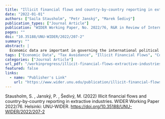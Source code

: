 ```yaml
---
title: "Illicit financial flows and country-by-country reporting in extractive industries"
date: "2022-01-01"
authors: ["Saila Stausholm", "Petr Janský", "Marek Šedivý"]
publication_types: ["Journal Article"]
publication: "WIDER Working Paper, No. 2022/76, R&R in Review of International Political Economy"
pages: ""
doi: "10.35188/UNU-WIDER/2022/207-2"
summary: ""
abstract: |
  Economic data are important in governing the international political economy. Some of the most widely used macro statistics risk being undermined by systematic misalignment in reporting of economic activity due to illicit financial flows, as well as tax-minimizing financial transactions by multinational corporations. Measuring these misalignments may prove a way to correct old statistical standards, if adequate data can be obtained. We evaluate whether new transparency and reporting regimes that require country-by-country reporting by multinational corporations could prove a feasible way to appropriate the amount of tax avoidance and use these figures to correct macro statistics. We evaluate the existing data for two of the standards through previous literature and provide original analysis of a third standard that is applied to the extractive industries. We find that the standards lack coherence and workability, and that particularly the extractive industry standard falls short of enabling thorough research on profit reporting and taxmotivated misalignments by multinational corporations.
tags: ["Economic Data", "Tax Avoidance", "Illicit Financial Flows", "Country-by-Country Reporting", "Extractive Industries"]
categories: ["Journal Article"]
url_pdf: "/workinprogress/illicit-financial-flows-extractive-industries.pdf"
featured: false
links:
  - name: "Publisher's Link"
    url: "https://www.wider.unu.edu/publication/illicit-financial-flows-and-country-country-reporting-extractive-industries"
---
```


Stausholm, S. , Janský, P. , Šedivý, M. (2022) Illicit financial flows and country-by-country reporting in extractive industries. WIDER Working Paper 2022/76. Helsinki: UNU-WIDER. https://doi.org/10.35188/UNU-WIDER/2022/207-2

